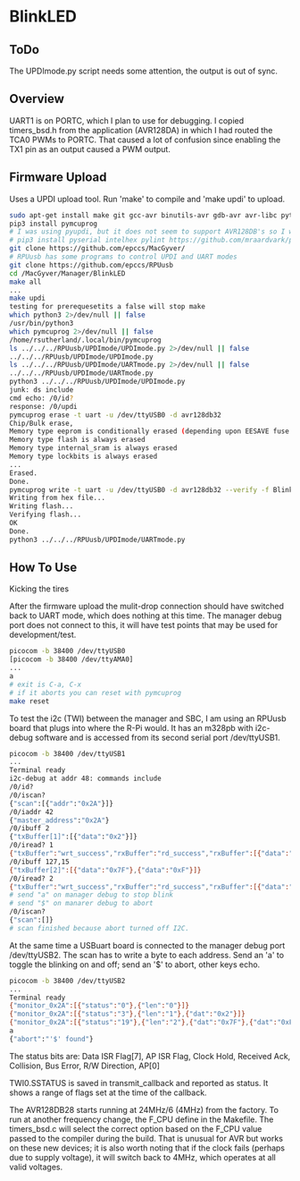 # BlinkLED

## ToDo

The UPDImode.py script needs some attention, the output is out of sync.

## Overview

UART1 is on PORTC, which I plan to use for debugging. I copied timers_bsd.h from the application (AVR128DA) in which I had routed the TCA0 PWMs to PORTC. That caused a lot of confusion since enabling the TX1 pin as an output caused a PWM output.

## Firmware Upload

Uses a UPDI upload tool. Run 'make' to compile and 'make updi' to upload.

```bash
sudo apt-get install make git gcc-avr binutils-avr gdb-avr avr-libc python3-pip
pip3 install pymcuprog
# I was using pyupdi, but it does not seem to support AVR128DB's so I will start using pymcuprog
# pip3 install pyserial intelhex pylint https://github.com/mraardvark/pyupdi/archive/master.zip
git clone https://github.com/epccs/MacGyver/
# RPUusb has some programs to control UPDI and UART modes
git clone https://github.com/epccs/RPUusb
cd /MacGyver/Manager/BlinkLED
make all
...
make updi
testing for prerequesetits a false will stop make
which python3 2>/dev/null || false
/usr/bin/python3
which pymcuprog 2>/dev/null || false
/home/rsutherland/.local/bin/pymcuprog
ls ../../../RPUusb/UPDImode/UPDImode.py 2>/dev/null || false
../../../RPUusb/UPDImode/UPDImode.py
ls ../../../RPUusb/UPDImode/UARTmode.py 2>/dev/null || false
../../../RPUusb/UPDImode/UARTmode.py
python3 ../../../RPUusb/UPDImode/UPDImode.py
junk: ds include
cmd echo: /0/id?
response: /0/updi
pymcuprog erase -t uart -u /dev/ttyUSB0 -d avr128db32
Chip/Bulk erase,
Memory type eeprom is conditionally erased (depending upon EESAVE fuse setting)
Memory type flash is always erased
Memory type internal_sram is always erased
Memory type lockbits is always erased
...
Erased.
Done.
pymcuprog write -t uart -u /dev/ttyUSB0 -d avr128db32 --verify -f BlinkLED.hex
Writing from hex file...
Writing flash...
Verifying flash...
OK
Done.
python3 ../../../RPUusb/UPDImode/UARTmode.py
```

## How To Use

Kicking the tires

After the firmware upload the mulit-drop connection should have switched back to UART mode, which does nothing at this time. The manager debug port does not connect to this, it will have test points that may be used for development/test.

```bash
picocom -b 38400 /dev/ttyUSB0
[picocom -b 38400 /dev/ttyAMA0]
...
a
# exit is C-a, C-x
# if it aborts you can reset with pymcuprog
make reset
```

To test the i2c (TWI) between the manager and SBC, I am using an RPUusb board that plugs into where the R-Pi would. It has an m328pb with i2c-debug software and is accessed from its second serial port /dev/ttyUSB1.

```bash
picocom -b 38400 /dev/ttyUSB1
...
Terminal ready
i2c-debug at addr 48: commands include
/0/id? 
/0/iscan?
{"scan":[{"addr":"0x2A"}]}
/0/iaddr 42
{"master_address":"0x2A"}
/0/ibuff 2
{"txBuffer[1]":[{"data":"0x2"}]}
/0/iread? 1
{"txBuffer":"wrt_success","rxBuffer":"rd_success","rxBuffer":[{"data":"0x2"}]}
/0/ibuff 127,15
{"txBuffer[2]":[{"data":"0x7F"},{"data":"0xF"}]}
/0/iread? 2
{"txBuffer":"wrt_success","rxBuffer":"rd_success","rxBuffer":[{"data":"0x7F"},{"data":"0xF"}]}
# send "a" on manager debug to stop blink
# send "$" on manarer debug to abort
/0/iscan?
{"scan":[]}
# scan finished because abort turned off I2C.
```

At the same time a USBuart board is connected to the manager debug port /dev/ttyUSB2. The scan has to write a byte to each address. Send an 'a' to toggle the blinking on and off; send an '$' to abort, other keys echo.

```bash
picocom -b 38400 /dev/ttyUSB2
...
Terminal ready
{"monitor_0x2A":[{"status":"0"},{"len":"0"}]}
{"monitor_0x2A":[{"status":"3"},{"len":"1"},{"dat":"0x2"}]}
{"monitor_0x2A":[{"status":"19"},{"len":"2"},{"dat":"0x7F"},{"dat":"0xF"}]}
a
{"abort":"'$' found"}
```

The status bits are: Data ISR Flag[7], AP ISR Flag, Clock Hold, Received Ack, Collision, Bus Error, R/W Direction, AP[0]

TWI0.SSTATUS is saved in transmit_callback and reported as status. It shows a range of flags set at the time of the callback.

The AVR128DB28 starts running at 24MHz/6 (4MHz) from the factory. To run at another frequency change, the F_CPU define in the Makefile. The timers_bsd.c will select the correct option based on the F_CPU value passed to the compiler during the build. That is unusual for AVR but works on these new devices; it is also worth noting that if the clock fails (perhaps due to supply voltage), it will switch back to 4MHz, which operates at all valid voltages.

